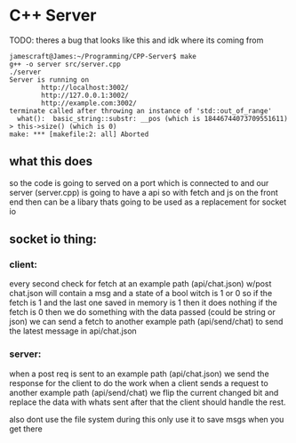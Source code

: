 # C++ Server

TODO:
theres a bug that looks like this and idk where its coming from
```
jamescraft@James:~/Programming/CPP-Server$ make
g++ -o server src/server.cpp
./server
Server is running on
        http://localhost:3002/
        http://127.0.0.1:3002/
        http://example.com:3002/
terminate called after throwing an instance of 'std::out_of_range'
  what():  basic_string::substr: __pos (which is 18446744073709551611) > this->size() (which is 0)
make: *** [makefile:2: all] Aborted
```

## what this does
so the code is going to served on a port which is connected to and our server (server.cpp) is going to have a api so with fetch and js on the front end then can be a libary thats going to be used as a replacement for socket io

## socket io thing:

### client:
every second check for fetch at an example path (api/chat.json) w/post
chat.json will contain a msg and a state of a bool witch is 1 or 0
so if the fetch is 1 and the last one saved in memory is 1 then it does nothing
if the fetch is 0 then we do something with the data passed (could be string or json)
we can send a fetch to another example path (api/send/chat) to send the latest message in api/chat.json

### server:
when a post req is sent to an example path (api/chat.json) we send the response for the client to do the work
when a client sends a request to another example path (api/send/chat) we flip the current changed bit and replace the data with whats sent
after that the client should handle the rest.

also dont use the file system during this only use it to save msgs when you get there
